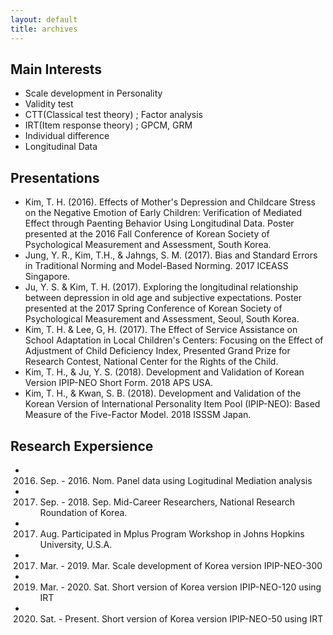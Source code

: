 ```yaml
---
layout: default
title: archives
---
```


## Main Interests
* Scale development in Personality 
* Validity test
* CTT(Classical test theory) ; Factor analysis 
* IRT(Item response theory) ; GPCM, GRM
* Individual difference
* Longitudinal Data

## Presentations 
* Kim, T. H. (2016). Effects of Mother's Depression and Childcare Stress on the Negative Emotion of Early Children: Verification of Mediated Effect through Paenting Behavior Using Longitudinal Data. Poster presented at the 2016 Fall Conference of Korean Society of Psychological Measurement and Assessment, South Korea.
* Jung, Y. R., Kim, T.H., & Jahngs, S. M. (2017). Bias and Standard Errors in Traditional Norming and Model-Based Norming. 2017 ICEASS Singapore.
* Ju, Y. S. & Kim, T. H. (2017). Exploring the longitudinal relationship between depression in old age and subjective expectations. Poster presented at the 2017 Spring Conference of Korean Society of Psychological Measurement and Assessment, Seoul, South Korea.
* Kim, T. H. & Lee, G, H. (2017). The Effect of Service Assistance on School Adaptation in Local Children's Centers: Focusing on the Effect of Adjustment of Child Deficiency Index, Presented Grand Prize for Research Contest, National Center for the Rights of the Child. 
* Kim, T. H., & Ju, Y. S. (2018). Development and Validation of Korean Version IPIP-NEO Short Form. 2018 APS USA.
* Kim, T. H., & Kwan, S. B. (2018). Development and Validation of the Korean Version of International Personality Item Pool (IPIP-NEO): Based Measure of the Five-Factor Model. 2018 ISSSM Japan.

## Research Expersience
*  2016. Sep. - 2016. Nom. Panel data using Logitudinal Mediation analysis
*  2017. Sep. - 2018. Sep. Mid-Career Researchers, National Research Roundation of Korea. 
*  2017. Aug.   Participated in Mplus Program Workshop in Johns Hopkins University, U.S.A. 
*  2017. Mar. - 2019. Mar. Scale development of Korea version IPIP-NEO-300
*  2019. Mar. - 2020. Sat. Short version of Korea version IPIP-NEO-120 using IRT
*  2020. Sat. - Present. Short version of Korea version IPIP-NEO-50 using IRT


